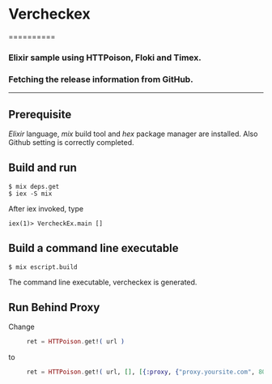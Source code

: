 # Vercheckex
==========

### Elixir sample using HTTPoison, Floki and Timex.

### Fetching the release information from GitHub.

----------

## Prerequisite

*Elixir* language, *mix* build tool and *hex* package manager are installed.
Also Github setting is correctly completed.

## Build and run

    $ mix deps.get
    $ iex -S mix

After iex invoked, type

    iex(1)> VercheckEx.main []

## Build a command line executable

    $ mix escript.build

The command line executable, vercheckex is generated.

## Run Behind Proxy

Change 

```elixir
     ret = HTTPoison.get!( url )
```

to

```elixir
     ret = HTTPoison.get!( url, [], [{:proxy, {"proxy.yoursite.com", 8080}}])  )
```



